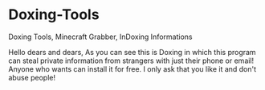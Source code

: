 # Doxing-Tools
Doxing Tools, Minecraft Grabber, InDoxing Informations

Hello dears and dears, As you can see this is Doxing in which this program can steal private information from strangers with just their phone or email! Anyone who wants can install it for free. I only ask that you like it and don't abuse people!
